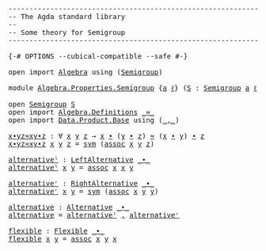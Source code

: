 <pre class="Agda"><a id="1" class="Comment">------------------------------------------------------------------------</a>
<a id="74" class="Comment">-- The Agda standard library</a>
<a id="103" class="Comment">--</a>
<a id="106" class="Comment">-- Some theory for Semigroup</a>
<a id="135" class="Comment">------------------------------------------------------------------------</a>

<a id="209" class="Symbol">{-#</a> <a id="213" class="Keyword">OPTIONS</a> <a id="221" class="Pragma">--cubical-compatible</a> <a id="242" class="Pragma">--safe</a> <a id="249" class="Symbol">#-}</a>

<a id="254" class="Keyword">open</a> <a id="259" class="Keyword">import</a> <a id="266" href="Algebra.html" class="Module">Algebra</a> <a id="274" class="Keyword">using</a> <a id="280" class="Symbol">(</a><a id="281" href="Algebra.Bundles.html#4756" class="Record">Semigroup</a><a id="290" class="Symbol">)</a>

<a id="293" class="Keyword">module</a> <a id="300" href="Algebra.Properties.Semigroup.html" class="Module">Algebra.Properties.Semigroup</a> <a id="329" class="Symbol">{</a><a id="330" href="Algebra.Properties.Semigroup.html#330" class="Bound">a</a> <a id="332" href="Algebra.Properties.Semigroup.html#332" class="Bound">ℓ</a><a id="333" class="Symbol">}</a> <a id="335" class="Symbol">(</a><a id="336" href="Algebra.Properties.Semigroup.html#336" class="Bound">S</a> <a id="338" class="Symbol">:</a> <a id="340" href="Algebra.Bundles.html#4756" class="Record">Semigroup</a> <a id="350" href="Algebra.Properties.Semigroup.html#330" class="Bound">a</a> <a id="352" href="Algebra.Properties.Semigroup.html#332" class="Bound">ℓ</a><a id="353" class="Symbol">)</a> <a id="355" class="Keyword">where</a>

<a id="362" class="Keyword">open</a> <a id="367" href="Algebra.Bundles.html#4756" class="Module">Semigroup</a> <a id="377" href="Algebra.Properties.Semigroup.html#336" class="Bound">S</a>
<a id="379" class="Keyword">open</a> <a id="384" class="Keyword">import</a> <a id="391" href="Algebra.Definitions.html" class="Module">Algebra.Definitions</a> <a id="411" href="Algebra.Bundles.html#4862" class="Field Operator">_≈_</a>
<a id="415" class="Keyword">open</a> <a id="420" class="Keyword">import</a> <a id="427" href="Data.Product.Base.html" class="Module">Data.Product.Base</a> <a id="445" class="Keyword">using</a> <a id="451" class="Symbol">(</a><a id="452" href="Agda.Builtin.Sigma.html#235" class="InductiveConstructor Operator">_,_</a><a id="455" class="Symbol">)</a>

<a id="x∙yz≈xy∙z"></a><a id="458" href="Algebra.Properties.Semigroup.html#458" class="Function">x∙yz≈xy∙z</a> <a id="468" class="Symbol">:</a> <a id="470" class="Symbol">∀</a> <a id="472" href="Algebra.Properties.Semigroup.html#472" class="Bound">x</a> <a id="474" href="Algebra.Properties.Semigroup.html#474" class="Bound">y</a> <a id="476" href="Algebra.Properties.Semigroup.html#476" class="Bound">z</a> <a id="478" class="Symbol">→</a> <a id="480" href="Algebra.Properties.Semigroup.html#472" class="Bound">x</a> <a id="482" href="Algebra.Bundles.html#4894" class="Field Operator">∙</a> <a id="484" class="Symbol">(</a><a id="485" href="Algebra.Properties.Semigroup.html#474" class="Bound">y</a> <a id="487" href="Algebra.Bundles.html#4894" class="Field Operator">∙</a> <a id="489" href="Algebra.Properties.Semigroup.html#476" class="Bound">z</a><a id="490" class="Symbol">)</a> <a id="492" href="Algebra.Bundles.html#4862" class="Field Operator">≈</a> <a id="494" class="Symbol">(</a><a id="495" href="Algebra.Properties.Semigroup.html#472" class="Bound">x</a> <a id="497" href="Algebra.Bundles.html#4894" class="Field Operator">∙</a> <a id="499" href="Algebra.Properties.Semigroup.html#474" class="Bound">y</a><a id="500" class="Symbol">)</a> <a id="502" href="Algebra.Bundles.html#4894" class="Field Operator">∙</a> <a id="504" href="Algebra.Properties.Semigroup.html#476" class="Bound">z</a>
<a id="506" href="Algebra.Properties.Semigroup.html#458" class="Function">x∙yz≈xy∙z</a> <a id="516" href="Algebra.Properties.Semigroup.html#516" class="Bound">x</a> <a id="518" href="Algebra.Properties.Semigroup.html#518" class="Bound">y</a> <a id="520" href="Algebra.Properties.Semigroup.html#520" class="Bound">z</a> <a id="522" class="Symbol">=</a> <a id="524" href="Relation.Binary.Structures.html#1622" class="Function">sym</a> <a id="528" class="Symbol">(</a><a id="529" href="Algebra.Structures.html#3460" class="Function">assoc</a> <a id="535" href="Algebra.Properties.Semigroup.html#516" class="Bound">x</a> <a id="537" href="Algebra.Properties.Semigroup.html#518" class="Bound">y</a> <a id="539" href="Algebra.Properties.Semigroup.html#520" class="Bound">z</a><a id="540" class="Symbol">)</a>

<a id="alternativeˡ"></a><a id="543" href="Algebra.Properties.Semigroup.html#543" class="Function">alternativeˡ</a> <a id="556" class="Symbol">:</a> <a id="558" href="Algebra.Definitions.html#6477" class="Function">LeftAlternative</a> <a id="574" href="Algebra.Bundles.html#4894" class="Field Operator">_∙_</a>
<a id="578" href="Algebra.Properties.Semigroup.html#543" class="Function">alternativeˡ</a> <a id="591" href="Algebra.Properties.Semigroup.html#591" class="Bound">x</a> <a id="593" href="Algebra.Properties.Semigroup.html#593" class="Bound">y</a> <a id="595" class="Symbol">=</a> <a id="597" href="Algebra.Structures.html#3460" class="Function">assoc</a> <a id="603" href="Algebra.Properties.Semigroup.html#591" class="Bound">x</a> <a id="605" href="Algebra.Properties.Semigroup.html#591" class="Bound">x</a> <a id="607" href="Algebra.Properties.Semigroup.html#593" class="Bound">y</a>

<a id="alternativeʳ"></a><a id="610" href="Algebra.Properties.Semigroup.html#610" class="Function">alternativeʳ</a> <a id="623" class="Symbol">:</a> <a id="625" href="Algebra.Definitions.html#6572" class="Function">RightAlternative</a> <a id="642" href="Algebra.Bundles.html#4894" class="Field Operator">_∙_</a>
<a id="646" href="Algebra.Properties.Semigroup.html#610" class="Function">alternativeʳ</a> <a id="659" href="Algebra.Properties.Semigroup.html#659" class="Bound">x</a> <a id="661" href="Algebra.Properties.Semigroup.html#661" class="Bound">y</a> <a id="663" class="Symbol">=</a> <a id="665" href="Relation.Binary.Structures.html#1622" class="Function">sym</a> <a id="669" class="Symbol">(</a><a id="670" href="Algebra.Structures.html#3460" class="Function">assoc</a> <a id="676" href="Algebra.Properties.Semigroup.html#659" class="Bound">x</a> <a id="678" href="Algebra.Properties.Semigroup.html#661" class="Bound">y</a> <a id="680" href="Algebra.Properties.Semigroup.html#661" class="Bound">y</a><a id="681" class="Symbol">)</a>

<a id="alternative"></a><a id="684" href="Algebra.Properties.Semigroup.html#684" class="Function">alternative</a> <a id="696" class="Symbol">:</a> <a id="698" href="Algebra.Definitions.html#6667" class="Function">Alternative</a> <a id="710" href="Algebra.Bundles.html#4894" class="Field Operator">_∙_</a>
<a id="714" href="Algebra.Properties.Semigroup.html#684" class="Function">alternative</a> <a id="726" class="Symbol">=</a> <a id="728" href="Algebra.Properties.Semigroup.html#543" class="Function">alternativeˡ</a> <a id="741" href="Agda.Builtin.Sigma.html#235" class="InductiveConstructor Operator">,</a> <a id="743" href="Algebra.Properties.Semigroup.html#610" class="Function">alternativeʳ</a>

<a id="flexible"></a><a id="757" href="Algebra.Properties.Semigroup.html#757" class="Function">flexible</a> <a id="766" class="Symbol">:</a> <a id="768" href="Algebra.Definitions.html#6762" class="Function">Flexible</a> <a id="777" href="Algebra.Bundles.html#4894" class="Field Operator">_∙_</a>
<a id="781" href="Algebra.Properties.Semigroup.html#757" class="Function">flexible</a> <a id="790" href="Algebra.Properties.Semigroup.html#790" class="Bound">x</a> <a id="792" href="Algebra.Properties.Semigroup.html#792" class="Bound">y</a> <a id="794" class="Symbol">=</a> <a id="796" href="Algebra.Structures.html#3460" class="Function">assoc</a> <a id="802" href="Algebra.Properties.Semigroup.html#790" class="Bound">x</a> <a id="804" href="Algebra.Properties.Semigroup.html#792" class="Bound">y</a> <a id="806" href="Algebra.Properties.Semigroup.html#790" class="Bound">x</a>
</pre>